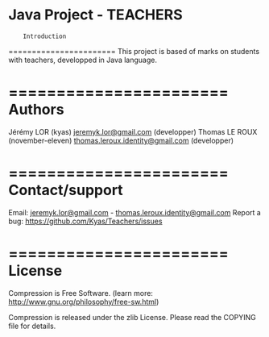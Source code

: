 Java Project - TEACHERS
=======================
        Introduction
=======================
This project is based of marks on students with teachers, developped in Java language.

=======================
        Authors
=======================
Jérémy LOR (kyas) <jeremyk.lor@gmail.com> (developper)
Thomas LE ROUX (november-eleven) <thomas.leroux.identity@gmail.com> (developper)
 
=======================
    Contact/support
=======================
Email:             jeremyk.lor@gmail.com - thomas.leroux.identity@gmail.com
Report a bug:      https://github.com/Kyas/Teachers/issues
 
=======================
        License
=======================
Compression is Free Software.
(learn more: http://www.gnu.org/philosophy/free-sw.html)
 
Compression is released under the zlib License.
Please read the COPYING file for details.